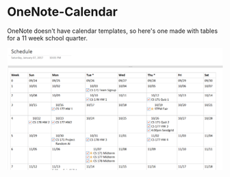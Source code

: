 # OneNote-Calendar 


OneNote doesn't have calendar templates, so here's one made with tables for a 11 week school quarter.

![screenshot](img/calendar-demo.PNG "Copy, paste, ane edit!")


